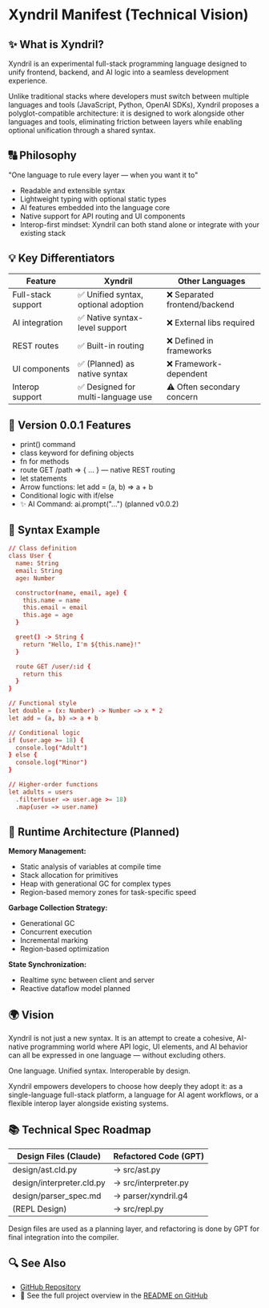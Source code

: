 # Xyndril Manifest (Technical Vision)

## ✨ What is Xyndril?

Xyndril is an experimental full-stack programming language designed to unify frontend, backend, and AI logic into a seamless development experience.

Unlike traditional stacks where developers must switch between multiple languages and tools (JavaScript, Python, OpenAI SDKs), Xyndril proposes a polyglot-compatible architecture: it is designed to work alongside other languages and tools, eliminating friction between layers while enabling optional unification through a shared syntax.

## 🔠 Philosophy
"One language to rule every layer — when you want it to"

- Readable and extensible syntax
- Lightweight typing with optional static types
- AI features embedded into the language core
- Native support for API routing and UI components
- Interop-first mindset: Xyndril can both stand alone or integrate with your existing stack

## 💡 Key Differentiators

| Feature              | Xyndril                              | Other Languages              |
|----------------------|--------------------------------------|------------------------------|
| Full-stack support   | ✅ Unified syntax, optional adoption  | ❌ Separated frontend/backend |
| AI integration       | ✅ Native syntax-level support        | ❌ External libs required     |
| REST routes          | ✅ Built-in routing                   | ❌ Defined in frameworks      |
| UI components        | ✅ (Planned) as native syntax         | ❌ Framework-dependent        |
| Interop support      | ✅ Designed for multi-language use    | ⚠️ Often secondary concern    |

## 🚀 Version 0.0.1 Features
- print() command
- class keyword for defining objects
- fn for methods
- route GET /path => { ... } — native REST routing
- let statements
- Arrow functions: let add = (a, b) => a + b
- Conditional logic with if/else
- ✨ AI Command: ai.prompt("...") (planned v0.0.2)

## 🔢 Syntax Example
```cf
// Class definition
class User {
  name: String
  email: String
  age: Number

  constructor(name, email, age) {
    this.name = name
    this.email = email
    this.age = age
  }

  greet() -> String {
    return "Hello, I'm ${this.name}!"
  }

  route GET /user/:id {
    return this
  }
}

// Functional style
let double = (x: Number) -> Number => x * 2
let add = (a, b) => a + b

// Conditional logic
if (user.age >= 18) {
  console.log("Adult")
} else {
  console.log("Minor")
}

// Higher-order functions
let adults = users
  .filter(user => user.age >= 18)
  .map(user => user.name)
```

## 🚧 Runtime Architecture (Planned)
**Memory Management:**
- Static analysis of variables at compile time
- Stack allocation for primitives
- Heap with generational GC for complex types
- Region-based memory zones for task-specific speed

**Garbage Collection Strategy:**
- Generational GC
- Concurrent execution
- Incremental marking
- Region-based optimization

**State Synchronization:**
- Realtime sync between client and server
- Reactive dataflow model planned

## 🌍 Vision
Xyndril is not just a new syntax. It is an attempt to create a cohesive, AI-native programming world where API logic, UI elements, and AI behavior can all be expressed in one language — without excluding others.

One language. Unified syntax. Interoperable by design.

Xyndril empowers developers to choose how deeply they adopt it: as a single-language full-stack platform, a language for AI agent workflows, or a flexible interop layer alongside existing systems.

## 📚 Technical Spec Roadmap
| Design Files (Claude)       | Refactored Code (GPT)    |
|----------------------------|--------------------------|
| design/ast.cld.py          | → src/ast.py             |
| design/interpreter.cld.py  | → src/interpreter.py     |
| design/parser_spec.md      | → parser/xyndril.g4      |
| (REPL Design)              | → src/repl.py            |

Design files are used as a planning layer, and refactoring is done by GPT for final integration into the compiler.

## 🔍 See Also
- [GitHub Repository](https://github.com/maaninentupee/xyndril-kit)
- 📖 See the full project overview in the [README on GitHub](https://github.com/maaninentupee/zyndril-lang#readme)

